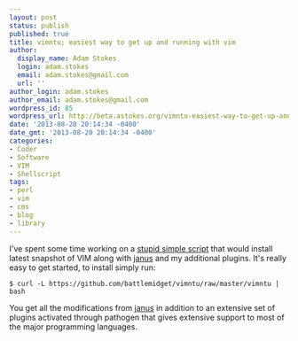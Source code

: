 ```yaml
---
layout: post
status: publish
published: true
title: vimntu; easiest way to get up and running with vim
author:
  display_name: Adam Stokes
  login: adam.stokes
  email: adam.stokes@gmail.com
  url: ''
author_login: adam.stokes
author_email: adam.stokes@gmail.com
wordpress_id: 85
wordpress_url: http://beta.astokes.org/vimntu-easiest-way-to-get-up-and-running-with-vim/
date: '2013-08-20 20:14:34 -0400'
date_gmt: '2013-08-20 20:14:34 -0400'
categories:
- Coder
- Software
- VIM
- Shellscript
tags:
- perl
- vim
- cms
- blog
- library
---
```

<p>I've spent some time working on a <a href="https://github.com/battlemidget/vimntu">stupid simple script</a> that would install latest snapshot of VIM along with <a href="https://github.com/carlhuda/janus">janus</a> and my additional plugins. It's really easy to get started, to install simply run:</p>
<pre><code>$ curl -L https://github.com/battlemidget/vimntu/raw/master/vimntu | bash
</code></pre>
<p>You get all the modifications from <a href="https://github.com/carlhuda/janus">janus</a> in addition to an extensive set of plugins activated through pathogen that gives extensive support to most of the major programming languages.</p>

